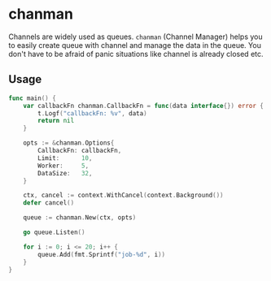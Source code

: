 # chanman
Channels are widely used as queues. `chanman` (Channel Manager) helps you to easily create queue with channel and manage the data in the queue. You don't have to be afraid of panic situations like channel is already closed etc.

## Usage

```go
func main() {
	var callbackFn chanman.CallbackFn = func(data interface{}) error {
		t.Logf("callbackFn: %v", data)
		return nil
	}

	opts := &chanman.Options{
		CallbackFn: callbackFn,
		Limit:      10,
		Worker:     5,
		DataSize:   32,
	}

	ctx, cancel := context.WithCancel(context.Background())
	defer cancel()

	queue := chanman.New(ctx, opts)

	go queue.Listen()

	for i := 0; i <= 20; i++ {
		queue.Add(fmt.Sprintf("job-%d", i))
	}
}
```